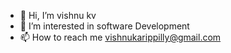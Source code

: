- 👋 Hi, I’m vishnu kv
- 👀 I’m interested in software Development
- 📫 How to reach me vishnukarippilly@gmail.com

<!---
tech-karippilly/tech-karippilly is a ✨ special ✨ repository because its `README.md` (this file) appears on your GitHub profile.
You can click the Preview link to take a look at your changes.
--->
